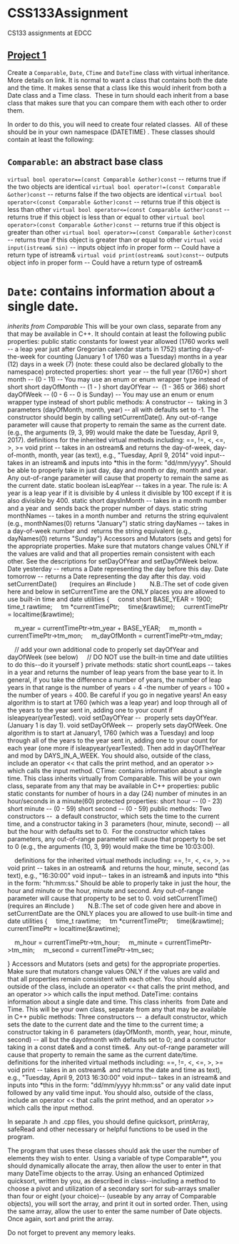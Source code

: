 
# CSS133Assignment
CS133 assignments at EDCC

## [Project 1](http://faculty.edcc.edu//paul.bladek/CS133/p1.htm)

Create a `Comparable`, `Date`, `CTime` and `DateTime` class with virtual inheritance. More details on link.
It is normal to want a class that contains both the date and the time. It makes sense that a class like this would inherit from both a Date class and a Time class.  These in turn should each inherit from a base class that makes sure that you can compare them with each other to order them. 

In order to do this, you will need to create four related classes.  All of these should be in your own namespace (<your initials>DATETIME) . These classes should contain at least the following:

## `Comparable`: an abstract base class
`virtual bool operator==(const Comparable &other)const` -- returns true if the two objects are identical
`virtual bool operator!=(const Comparable &other)const` -- returns false if the two objects are identical
`virtual bool operator<(const Comparable &other)const` -- returns true if this object is less than other 
`virtual bool operator<=(const Comparable &other)const` -- returns true if this object is less than or equal to other 
`virtual bool operator>(const Comparable &other)const` -- returns true if this object is greater than other 
`virtual bool operator>=(const Comparable &other)const` -- returns true if this object is greater than or equal to other
`virtual void input(istream& sin)` -- inputs object info in proper form -- Could have a return type of istream&
`virtual void print(ostream& sout)const`-- outputs object info in proper form -- Could have a return type of ostream&

# `Date`: contains information about a single date.
*inherits from Comparable*
This will be your own class, separate from any that may be available in C++. It should contain at least the following
public properties:
public static constants for 
lowest year allowed (1760 works well -- a leap year just after Gregorian calendar starts in 1752)
starting day-of-the-week for counting (January 1 of 1760 was a Tuesday)
months in a year (12)
days in a week (7)
(note: these could also be declared globally to the namespace)
protected properties:
short  year -- the full year (1760+)
short month -- (0 - 11) -- You may use an enum or enum wrapper type instead of short
short dayOfMonth -- (1 - <numberOfDaysInTheMonth>)
short dayOfYear --  (1 - 365 or 366)
short dayOfWeek -- (0 - 6 -- 0 is Sunday) -- You may use an enum or enum wrapper type instead of short
public methods:
A constructor --  taking in 3  parameters (dayOfMonth, month, year) -- all with defaults set to -1. The constructor should begin by calling setCurrentDate(). Any out-of-range parameter will cause that property to remain the same as the current date. (e.g., the arguments (9, 3, 99) would make the date be Tuesday, April 9, 2017).
definitions for the inherited virtual methods including: 
==, !=, <, <=, >, >= 
void print -- takes in an ostream& and returns the day-of-week, day-of-month, month, year (as text), e.g., "Tuesday, April 9, 2014"
void input-- takes in an istream& and inputs into *this in the form: "dd/mm/yyyy". Should be able to properly take in just day, day and month or day, month and year. Any out-of-range parameter will cause that property to remain the same as the current date.
static boolean isLeapYear -- takes in a year. The rule is: A year is a leap year if it is divisible by 4 unless it divisible by 100 except if it is also divisible by 400.
static short daysInMonth -- takes in a month number and a year and  sends back the proper number of days.
static string monthNames -- takes in a month number and  returns the string equivalent (e.g., monthNames(0) returns "January") 
static string dayNames -- takes in a day-of-week number and  returns the string equivalent (e.g., dayNames(0) returns "Sunday") 
Accessors and Mutators (sets and gets) for the appropriate properties. Make sure that mutators change values ONLY if the values are valid and that all properties remain consistent with each other. See the descriptions for setDayOfYear and setDayOfWeek below.
Date yesterday -- returns a Date representing the day before this day.
Date tomorrow -- returns a Date representing the day after this day.
void setCurrentDate()
      (requires an #include <ctime>)
       N.B.:The set of code given here and below in setCurrentTime are the ONLY places you are allowed to use built-in time and date utilities
{
    const short BASE_YEAR = 1900;
    time_t rawtime;
    tm *currentTimePtr;
    time(&rawtime);
    currentTimePtr = localtime(&rawtime);

    m_year = currentTimePtr->tm_year + BASE_YEAR;
    m_month = currentTimePtr->tm_mon;
    m_dayOfMonth = currentTimePtr->tm_mday;

    // add your own additional code to properly set dayOfYear and dayOfWeek (see below)
    // DO NOT use the built-in time and date utilities to do this--do it yourself
}
private methods:
static short countLeaps -- takes in a year and returns the number of leap years from the base year to it. In general, if you take the difference a number of years, the number of leap years in that range is the number of years ÷ 4 -the number of years ÷ 100 +  the number of years ÷ 400. Be careful if you go in negative years!
An easy algorithm is to start at 1760 (which was a leap year) and loop through all of the years to the year sent in, adding one to your count if isleapyear(yearTested).
void setDayOfYear --  properly sets dayOfYear. (January 1 is day 1).
void setDayOfWeek --  properly sets dayOfWeek.
One algorithm is to start at January1, 1760 (which was a Tuesday) and loop through all of the years to the year sent in, adding one to your count for each year (one more if isleapyear(yearTested). Then add in dayOfTheYear and mod by DAYS_IN_A_WEEK.
You should also, outside of the class, include an operator << that calls the print method, and an operator >> which calls the input method.
CTime: contains information about a single time. This class inherits virtually from Comparable.
This will be your own class, separate from any that may be available in C++
properties:
public static constants for 
number of hours in a day (24)
number of minutes in an hour/seconds in a minute(60)
protected properties:
short hour -- (0 - 23)
short minute -- (0 - 59)
short second -- (0 - 59)
public methods:
Two constructors --  a default constructor, which sets the time to the current time, and a constructor taking in 3  parameters (hour, minute, second) -- all but the hour with defaults set to 0.  For the constructor which takes parameters, any out-of-range parameter will cause that property to be set to 0 (e.g., the arguments (10, 3, 99) would make the time be 10:03:00).

   
definitions for the inherited virtual methods including: 
==, !=, <, <=, >, >= 
void print -- takes in an ostream&  and returns the hour, minute, second (as text), e.g., "16:30:00"
void input-- takes in an istream& and inputs into *this in the form: "hh:mm:ss." Should be able to properly take in just the hour, the hour and minute or the hour, minute and second. Any out-of-range parameter will cause that property to be set to 0.
void setCurrentTime()
      (requires an #include <ctime>)
       N.B.:The set of code given here and above in setCurrentDate are the ONLY places you are allowed to use built-in time and date utilities
{
    time_t rawtime;
    tm *currentTimePtr;
    time(&rawtime);
    currentTimePtr = localtime(&rawtime);

    m_hour = currentTimePtr->tm_hour;
    m_minute = currentTimePtr->tm_min;
    m_second = currentTimePtr->tm_sec;

}
Accessors and Mutators (sets and gets) for the appropriate properties. Make sure that mutators change values ONLY if the values are valid and that all properties remain consistent with each other.
You should also, outside of the class, include an operator << that calls the print method, and an operator >> which calls the input method.
DateTime: contains information about a single date and time. This class inherits  from Date and Time.
This will be your own class, separate from any that may be available in C++
public methods:
Three constructors --  a default constructor, which sets the date to the current date and the time to the current time; a constructor taking in 6  parameters (dayOfMonth, month, year, hour, minute, second) -- all but the dayofmonth with defaults set to 0; and a constructor taking in a const date& and a const time&.  Any out-of-range parameter will cause that property to remain the same as the current date/time.
   
definitions for the inherited virtual methods including: 
==, !=, <, <=, >, >= 
void print -- takes in an ostream&  and returns the date and time as text), e.g., "Tuesday, April 9, 2013 16:30:00"
void input-- takes in an istream& and inputs into *this in the form: "dd/mm/yyyy hh:mm:ss" or any valid date input followed by any valid time input. 
You should also, outside of the class, include an operator << that calls the print method, and an operator >> which calls the input method.

In separate .h and .cpp files, you should define quicksort, printArray, safeRead and other necessary or helpful functions to be used in the program.

The program that uses these classes should ask the user the number of elements they wish to enter.  Using a variable of type Comparable**, you should dynamically allocate the array, then allow the user to enter in that many DateTime objects to the array. Using an enhanced Optimized quicksort, written by you, as described in class--including a method to choose a pivot and utilization of a secondary sort for sub-arrays smaller than four or eight (your choice)-- (useable by any array of Comparable objects), you will sort the array, and print it out in sorted order. Then, using the same array, allow the user to enter the same number of Date objects. Once again, sort and print the array.

Do not forget to prevent any memory leaks.
